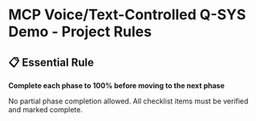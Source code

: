 # MCP Voice/Text-Controlled Q-SYS Demo - Project Rules

## 📋 Essential Rule

**Complete each phase to 100% before moving to the next phase**

No partial phase completion allowed. All checklist items must be verified and marked complete.
